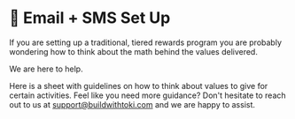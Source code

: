 # 📩 Email + SMS Set Up

If you are setting up a traditional, tiered rewards program you are probably wondering how to think about the math behind the values delivered.&#x20;

We are here to help.

Here is a sheet with guidelines on how to think about values to give for certain activities. Feel like you need more guidance? Don't hesitate to reach out to us at support@buildwithtoki.com and we are happy to assist.
